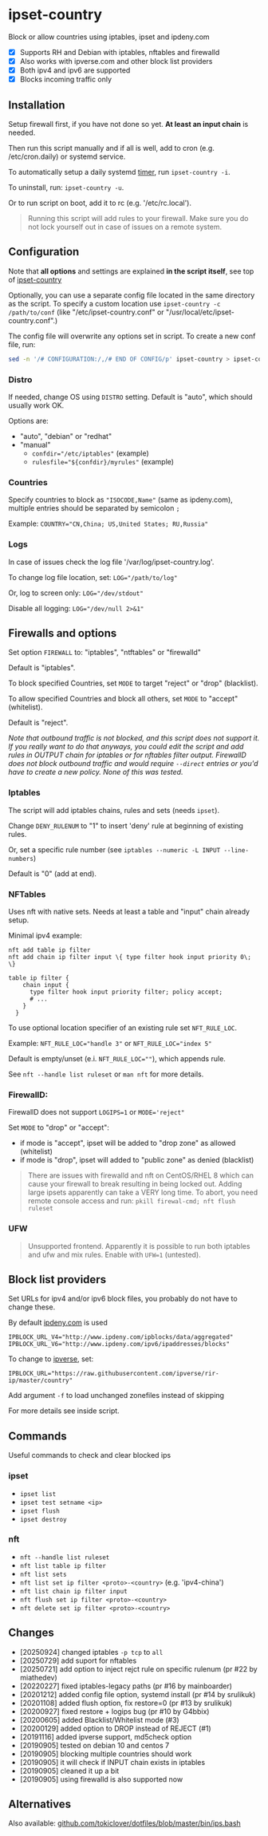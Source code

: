 # ipset-country

 Block or allow countries using iptables, ipset and ipdeny.com

- [x] Supports RH and Debian with iptables, nftables and firewalld
- [x] Also works with ipverse.com and other block list providers
- [x] Both ipv4 and ipv6 are supported
- [x] Blocks incoming traffic only

## Installation

Setup firewall first, if you have not done so yet. **At least an input chain** is needed.

Then run this script manually and if all is well, add to cron (e.g. /etc/cron.daily) or systemd service.

To automatically setup a daily systemd [timer](https://www.freedesktop.org/software/systemd/man/latest/systemd.timer.html), run `ipset-country -i`.

To uninstall, run: `ipset-country -u`.

Or to run script on boot, add it to rc (e.g. '/etc/rc.local').

> Running this script will add rules to your firewall. Make sure you do not lock yourself out in case of issues on a remote system.

## Configuration

Note that **all options** and settings are explained **in the script itself**, see top of [ipset-country](ipset-country)

Optionally, you can use a separate config file located in the same directory as the script. To specify a custom location use `ipset-country -c /path/to/conf` (like "/etc/ipset-country.conf" or "/usr/local/etc/ipset-country.conf".)

The config file will overwrite any options set in script. To create a new conf file, run:

``` bash
sed -n '/# CONFIGURATION:/,/# END OF CONFIG/p' ipset-country > ipset-country.conf
```

### Distro

If needed, change OS using `DISTRO` setting. Default is "auto", which should usually work OK.

Options are:
- "auto", "debian" or "redhat"
- "manual"
  - `confdir="/etc/iptables"` (example)
  - `rulesfile="${confdir}/myrules"` (example)

### Countries

Specify countries to block as `"ISOCODE,Name"` (same as ipdeny.com), multiple entries should be separated by semicolon `;`

Example:
`COUNTRY="CN,China; US,United States; RU,Russia"`

### Logs

In case of issues check the log file '/var/log/ipset-country.log'.

To change log file location, set: `LOG="/path/to/log"`

Or, log to screen only: `LOG="/dev/stdout"`

Disable all logging: `LOG="/dev/null 2>&1"`

## Firewalls and options

Set option `FIREWALL` to: "iptables", "ntftables" or "firewalld"

Default is "iptables".

To block specified Countries, set `MODE` to target "reject" or "drop" (blacklist).

To allow specified Countries and block all others, set `MODE` to "accept" (whitelist).

Default is "reject".

_Note that outbound traffic is not blocked, and this script does not support it. If you really want to do that anyways, you could edit the script and add rules in OUTPUT chain for iptables or for nftables filter output. FirewallD does not block outbound traffic and would require `--direct` entries or you'd have to create a new policy. None of this was tested._

### Iptables

The script will add iptables chains, rules and sets (needs `ipset`).

Change `DENY_RULENUM` to "1" to insert 'deny' rule at beginning of existing rules.

Or, set a specific rule number (see `iptables --numeric -L INPUT --line-numbers`)

Default is "0" (add at end).

### NFTables

Uses nft with native sets. Needs at least a table and "input" chain already setup.

Minimal ipv4 example:

```
nft add table ip filter
nft add chain ip filter input \{ type filter hook input priority 0\; \}
```

```
table ip filter {
    chain input {
      type filter hook input priority filter; policy accept;
      # ...
    }
  }
```

To use optional location specifier of an existing rule set `NFT_RULE_LOC`.

Example: `NFT_RULE_LOC="handle 3"` or `NFT_RULE_LOC="index 5"`

Default is empty/unset (e.i. `NFT_RULE_LOC=""`), which appends rule.

See `nft --handle list ruleset` or `man nft` for more details.

### FirewallD:

FirewallD does not support `LOGIPS=1` or `MODE='reject"`

Set `MODE` to "drop" or "accept":

 - if mode is "accept", ipset will be added to "drop zone" as allowed (whitelist)
 - if mode is "drop", ipset will added to "public zone" as denied (blacklist)

>  There are issues with firewalld and nft on CentOS/RHEL 8 which can cause your firewall to break resulting in being locked out. Adding large ipsets apparently can take a VERY long time.
To abort, you need remote console access and run: `pkill firewal-cmd; nft flush ruleset`

### UFW

> Unsupported frontend. Apparently it is possible to run both iptables and ufw and mix rules. Enable with `UFW=1` (untested).

## Block list providers

Set URLs for ipv4 and/or ipv6 block files, you probably do not have to change these.  

By default [ipdeny.com](https://ipdeny.com) is used

```
IPBLOCK_URL_V4="http://www.ipdeny.com/ipblocks/data/aggregated"
IPBLOCK_URL_V6="http://www.ipdeny.com/ipv6/ipaddresses/blocks"
```

To change to [ipverse](https://github.com/ipverse/rir-ip), set:

```
IPBLOCK_URL="https://raw.githubusercontent.com/ipverse/rir-ip/master/country"
```

Add argument `-f` to load unchanged zonefiles instead of skipping

For more details see inside script.

## Commands

Useful commands to check and clear blocked ips

### ipset

- `ipset list`
- `ipset test setname <ip>`
- `ipset flush`
- `ipset destroy`

### nft

- `nft --handle list ruleset`
- `nft list table ip filter`
- `nft list sets`
- `nft list set ip filter <proto>-<country>`  (e.g. 'ipv4-china')
- `nft list chain ip filter input`
- `nft flush set ip filter <proto>-<country>`
- `nft delete set ip filter <proto>-<country>`

## Changes

- [20250924] changed iptables `-p tcp` to `all`
- [20250729] add suport for nftables
- [20250721] add option to inject rejct rule on specific rulenum (pr #22 by miathedev)
- [20220227] fixed iptables-legacy paths (pr #16 by mainboarder)
- [20201212] added config file option, systemd install (pr #14 by srulikuk)
- [20201108] added flush option, fix restore=0 (pr #13 by srulikuk)
- [20200927] fixed restore + logips bug (pr #10 by G4bbix)
- [20200605] added Blacklist/Whitelist mode (#3)
- [20200129] added option to DROP instead of REJECT (#1)
- [20191116] added ipverse support, md5check option
- [20190905] tested on debian 10 and centos 7
- [20190905] blocking multiple countries should work
- [20190905] it will check if INPUT chain exists in iptables
- [20190905] cleaned it up a bit
- [20190905] using firewalld is also supported now

## Alternatives

Also available: [github.com/tokiclover/dotfiles/blob/master/bin/ips.bash](https://github.com/tokiclover/dotfiles/blob/master/bin/ips.bash)
